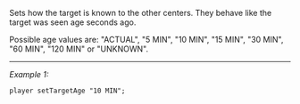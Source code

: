Sets how the target is known to the other centers. They behave like the target was seen age seconds ago.

Possible age values are: "ACTUAL", "5 MIN", "10 MIN", "15 MIN", "30 MIN", "60 MIN", "120 MIN" or "UNKNOWN".


---
*Example 1:*
```sqf
player setTargetAge "10 MIN";
```